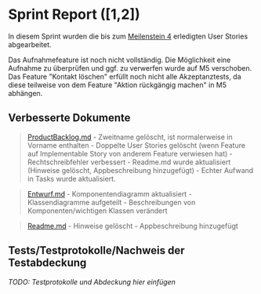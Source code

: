 # Sprint Report ([1,2])

In diesem Sprint wurden die bis zum [Meilenstein 4](https://sopra.informatik.uni-stuttgart.de/sopra-ws1617/sopra-team-16/milestones/1) erledigten User Stories abgearbeitet.

Das Aufnahmefeature ist noch nicht vollständig. Die Möglichkeit eine Aufnahme zu überprüfen und ggf. zu verwerfen wurde auf M5 verschoben.
Das Feature "Kontakt löschen" erfüllt noch nicht alle Akzeptanztests, da diese teilweise von dem Feature "Aktion rückgängig machen" in M5 abhängen.


## Verbesserte Dokumente
> [ProductBacklog.md](./doc/ProductBacklog.md)
    - Zweitname gelöscht, ist normalerweise in Vorname enthalten
    - Doppelte User Stories gelöscht (wenn Feature auf Implementable Story von anderem Feature verwiesen hat)
    - Rechtschreibfehler verbessert
    - Readme.md wurde aktualisiert (Hinweise gelöscht, Appbeschreibung hinzugefügt)
    - Echter Aufwand in Tasks wurde aktualisiert.
    
> [Entwurf.md](./doc/Entwurf.md)
    - Komponentendiagramm aktualisiert
    - Klassendiagramme aufgeteilt
    - Beschreibungen von Komponenten/wichtigen Klassen verändert
    
> [Readme.md](../Readme.md)
    - Hinweise gelöscht
    - Appbeschreibung hinzugefügt

## Tests/Testprotokolle/Nachweis der Testabdeckung

*TODO: Testprotokolle und Abdeckung hier einfügen*
